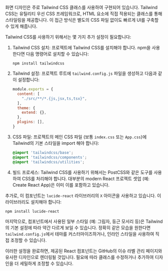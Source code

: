 화면 디자인은 주로 Tailwind CSS 클래스를 사용하여 구현되어 있습니다. Tailwind CSS는 유틸리티 우선 CSS 프레임워크로, HTML 요소에 직접 적용되는 클래스를 통해 스타일링을 제공합니다. 이 접근 방식은 별도의 CSS 파일 없이도 빠르게 UI를 구축할 수 있게 해줍니다.

Tailwind CSS를 사용하기 위해서는 몇 가지 추가 설정이 필요합니다:

1. Tailwind CSS 설치:
   프로젝트에 Tailwind CSS를 설치해야 합니다. npm을 사용한다면 다음 명령어로 설치할 수 있습니다:

   ```
   npm install tailwindcss
   ```

2. Tailwind 설정:
   프로젝트 루트에 `tailwind.config.js` 파일을 생성하고 다음과 같이 설정합니다:

   ```javascript
   module.exports = {
     content: [
       "./src/**/*.{js,jsx,ts,tsx}",
     ],
     theme: {
       extend: {},
     },
     plugins: [],
   }
   ```

3. CSS 파일:
   프로젝트의 메인 CSS 파일 (보통 `index.css` 또는 `App.css`)에 Tailwind의 기본 스타일을 import 해야 합니다:

   ```css
   @import 'tailwindcss/base';
   @import 'tailwindcss/components';
   @import 'tailwindcss/utilities';
   ```

4. 빌드 프로세스:
   Tailwind CSS를 사용하기 위해서는 PostCSS와 같은 도구를 사용하여 CSS를 처리해야 합니다. 대부분의 modern React 프로젝트 셋업 (예: Create React App)은 이미 이를 포함하고 있습니다.

추가로, 이 컴포넌트는 `lucide-react` 라이브러리의 `X` 아이콘을 사용하고 있습니다. 이 라이브러리도 설치해야 합니다:

```
npm install lucide-react
```

마지막으로, 컴포넌트에서 사용된 일부 스타일 (예: 그림자, 둥근 모서리 등)은 Tailwind의 기본 설정에 따라 약간 다르게 보일 수 있습니다. 정확히 같은 모습을 원한다면 `tailwind.config.js`에서 테마를 커스터마이즈하거나, 인라인 스타일을 사용하여 직접 조정할 수 있습니다.

이러한 설정을 완료하면, 제공된 React 컴포넌트는 GitHub의 이슈 라벨 관리 페이지와 유사한 디자인으로 렌더링될 것입니다. 필요에 따라 클래스를 수정하거나 추가하여 디자인을 더 세밀하게 조정할 수 있습니다.